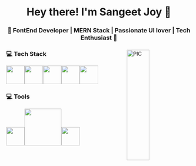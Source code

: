 <h1 align="center">Hey there! I'm Sangeet Joy 👋 </h1>
<h3 align="center">🚀 FontEnd Developer | MERN Stack | Passionate UI lover | Tech Enthusiast  🚀</h3>

<div>
<img align="right" src="https://media.giphy.com/media/jRf5fsn8G6YaogAWxn/giphy.gif" width = "35%" align="right" alt="PIC" height="300px"/>
<div marginTop = "5rem">
  <h3> 💻 Tech Stack</h3>
  <p>
   <img src="https://media3.giphy.com/media/kdFc8fubgS31b8DsVu/giphy.webp" width="50"><img src="https://media3.giphy.com/media/ln7z2eWriiQAllfVcn/200w.webp" width="50"><img src="https://i.giphy.com/media/eNAsjO55tPbgaor7ma/200w.webp" width="50"><img src="https://media.giphy.com/media/XAxylRMCdpbEWUAvr8/source.gif" width="50" height="50"><img src="https://media.giphy.com/media/fsEaZldNC8A1PJ3mwp/source.gif" width="50" height="50">
     <h3> 💻 Tools </h3>
  <p>
<img src="https://i.giphy.com/media/IdyAQJVN2kVPNUrojM/200.webp" width="50"><img src="https://media.giphy.com/media/kH1DBkPNyZPOk0BxrM/giphy.gif" width="100"><img src="https://media.giphy.com/media/QTmfvHGklosY1ha87W/source.gif" width="50" height="50">

  <p>
</div>

